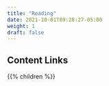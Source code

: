 ```yaml
---
title: "Reading"
date: 2021-10-01T09:28:27-05:00
weight: 1
draft: false
---
```


## Content Links

{{% children %}}


